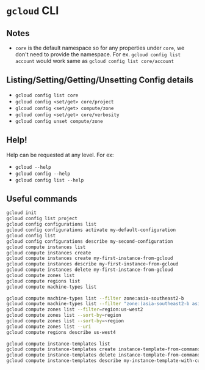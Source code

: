 # `gcloud` CLI

## Notes
- `core` is the default namespace so for any properties under `core`, we don't need to provide the namespace.  For ex. `gcloud config list account` would work same as `gcloud config list core/account`

## Listing/Setting/Getting/Unsetting Config details
- `gcloud config list core`
- `gcloud config <set/get> core/project`
- `glcoud config <set/get> compute/zone`
- `gcloud config <set/get> core/verbosity`
- `gcloud config unset compute/zone`

## Help!
Help can be requested at any level.  For ex:
- `gcloud --help`
- `gcloud config --help`
- `gcloud config list --help`

## Useful commands
```bash
gcloud init
gcloud config list project
gcloud config configurations list
gcloud config configurations activate my-default-configuration
gcloud config list
gcloud config configurations describe my-second-configuration
gcloud compute instances list
gcloud compute instances create
gcloud compute instances create my-first-instance-from-gcloud
gcloud compute instances describe my-first-instance-from-gcloud
gcloud compute instances delete my-first-instance-from-gcloud
gcloud compute zones list
gcloud compute regions list
gcloud compute machine-types list
 
gcloud compute machine-types list --filter zone:asia-southeast2-b
gcloud compute machine-types list --filter "zone:(asia-southeast2-b asia-southeast2-c)"
gcloud compute zones list --filter=region:us-west2
gcloud compute zones list --sort-by=region
gcloud compute zones list --sort-by=~region
gcloud compute zones list --uri
gcloud compute regions describe us-west4
 
gcloud compute instance-templates list
gcloud compute instance-templates create instance-template-from-command-line
gcloud compute instance-templates delete instance-template-from-command-line
gcloud compute instance-templates describe my-instance-template-with-custom-image

```